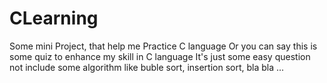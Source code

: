 # CLearning
Some mini Project, that help me Practice C language
Or you can say this is some quiz to enhance my skill in C language
It's just some easy question not include some algorithm like buble sort, insertion sort, bla bla ...
